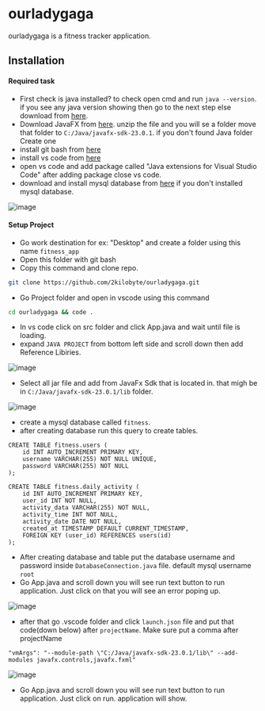 # ourladygaga

ourladygaga is a fitness tracker application.
## Installation

#### Required task

- First check is java installed? to check open cmd and run `java --version`. if you see any java version showing then go to the next step else download from [here](https://download.oracle.com/java/23/latest/jdk-23_windows-x64_bin.exe).
- Download JavaFX from [here](https://download2.gluonhq.com/openjfx/23.0.1/openjfx-23.0.1_windows-x64_bin-sdk.zip). unzip the file and you will se a folder move that folder to `C:/Java/javafx-sdk-23.0.1`. if you don't found Java folder Create one
- install git bash from [here](https://github.com/git-for-windows/git/releases/download/v2.47.0.windows.1/Git-2.47.0-64-bit.exe)
- install vs code from [here](https://code.visualstudio.com/sha/download?build=stable&os=win32-x64-user)
- open vs code and add package called "Java extensions for Visual Studio Code" after adding package close vs code.
- download and install mysql database from [here](https://dev.mysql.com/downloads/installer/) if you don't installed mysql database.

![image](https://github.com/user-attachments/assets/5bf636d4-ddf1-4a4d-9b48-4317001790fc)


#### Setup Project

- Go work destination for ex: "Desktop" and create a folder using this name `fitness_app`
- Open this folder with git bash
- Copy this command and clone repo.
```bash
git clone https://github.com/2kilobyte/ourladygaga.git
```
- Go Project folder and open in vscode using this command
```bash
cd ourladygaga && code .
```
- In vs code click on src folder and click App.java and wait until file is loading.
- expand `JAVA PROJECT` from bottom left side and scroll down then add Reference Libiries.

![image](https://github.com/user-attachments/assets/0f7af9b5-706c-4254-8e8f-bae73cab9894)

- Select all jar file and add from JavaFx Sdk that is located in. that migh be in `C:/Java/javafx-sdk-23.0.1/lib` folder.

![image](https://github.com/user-attachments/assets/b6ff4628-4e6b-4039-845b-481633fe1924)

- create a mysql database called `fitness`.
- after creating database run this query to create tables.
```
CREATE TABLE fitness.users (
    id INT AUTO_INCREMENT PRIMARY KEY,
    username VARCHAR(255) NOT NULL UNIQUE,
    password VARCHAR(255) NOT NULL
);

CREATE TABLE fitness.daily_activity (
    id INT AUTO_INCREMENT PRIMARY KEY,    
    user_id INT NOT NULL,                  
    activity_data VARCHAR(255) NOT NULL,  
    activity_time INT NOT NULL,            
    activity_date DATE NOT NULL, 
    created_at TIMESTAMP DEFAULT CURRENT_TIMESTAMP,          
    FOREIGN KEY (user_id) REFERENCES users(id)  
);
```
- After creating database and table put the database username and password inside `DatabaseConnection.java` file. default mysql username `root`
- Go App.java and scroll down you will see run text button to run application. Just click on that you will see an error poping up.

![image](https://github.com/user-attachments/assets/3abf32d0-0836-42e9-a204-c9403b9f79be)

- after that go .vscode folder and click `launch.json` file and put that code(down below) after `projectName`. Make sure put a comma after projectName
```
"vmArgs": "--module-path \"C:/Java/javafx-sdk-23.0.1/lib\" --add-modules javafx.controls,javafx.fxml"
```

![image](https://github.com/user-attachments/assets/a99589b5-353e-4b9a-b888-084779123c39)

- Go App.java and scroll down you will see run text button to run application. Just click on run. application will show.
